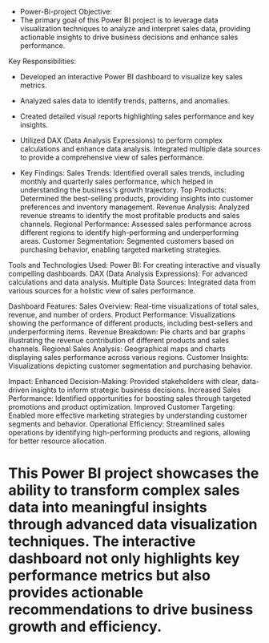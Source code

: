 - Power-Bi-project
Objective:
- The primary goal of this Power BI project is to leverage data visualization techniques to analyze and interpret sales data, providing actionable insights to drive business decisions and enhance sales performance.

Key Responsibilities:
- Developed an interactive Power BI dashboard to visualize key sales metrics.
- Analyzed sales data to identify trends, patterns, and anomalies.
- Created detailed visual reports highlighting sales performance and key insights.
- Utilized DAX (Data Analysis Expressions) to perform complex calculations and enhance data analysis.
Integrated multiple data sources to provide a comprehensive view of sales performance.


- Key Findings:
Sales Trends: Identified overall sales trends, including monthly and quarterly sales performance, which helped in understanding the business's growth trajectory.
Top Products: Determined the best-selling products, providing insights into customer preferences and inventory management.
Revenue Analysis: Analyzed revenue streams to identify the most profitable products and sales channels.
Regional Performance: Assessed sales performance across different regions to identify high-performing and underperforming areas.
Customer Segmentation: Segmented customers based on purchasing behavior, enabling targeted marketing strategies.


Tools and Technologies Used:
Power BI: For creating interactive and visually compelling dashboards.
DAX (Data Analysis Expressions): For advanced calculations and data analysis.
Multiple Data Sources: Integrated data from various sources for a holistic view of sales performance.


Dashboard Features:
Sales Overview: Real-time visualizations of total sales, revenue, and number of orders.
Product Performance: Visualizations showing the performance of different products, including best-sellers and underperforming items.
Revenue Breakdown: Pie charts and bar graphs illustrating the revenue contribution of different products and sales channels.
Regional Sales Analysis: Geographical maps and charts displaying sales performance across various regions.
Customer Insights: Visualizations depicting customer segmentation and purchasing behavior.


Impact:
Enhanced Decision-Making: Provided stakeholders with clear, data-driven insights to inform strategic business decisions.
Increased Sales Performance: Identified opportunities for boosting sales through targeted promotions and product optimization.
Improved Customer Targeting: Enabled more effective marketing strategies by understanding customer segments and behavior.
Operational Efficiency: Streamlined sales operations by identifying high-performing products and regions, allowing for better resource allocation.


# This Power BI project showcases the ability to transform complex sales data into meaningful insights through advanced data visualization techniques. The interactive dashboard not only highlights key performance metrics but also provides actionable recommendations to drive business growth and efficiency.






